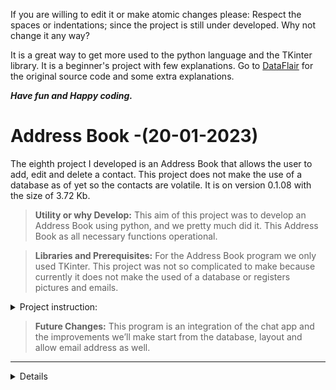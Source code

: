 If you are willing to edit it or make atomic changes please:
Respect the spaces or indentations; since the project is still under developed. Why not change it any way?

It is a great way to get more used to the python language and the TKinter library.
It is a beginner's project with few explanations. Go to [DataFlair](https://data-flair.training/blogs/alarm-clock-python/) for the original source code and some extra explanations.

***Have fun and Happy coding.***

# Address Book -(20-01-2023)

The eighth project I developed is an Address Book that allows the user to add, edit and delete a contact. This project does not make the use of a database as of yet so the contacts are volatile. It is on version 0.1.08 with the size of 3.72 Kb.

> **Utility or why Develop:** This aim of this project was to develop an Address Book using python, and we pretty much did it. This Address Book as all necessary functions operational.

> **Libraries and Prerequisites:** For the Address Book program we only used TKinter. This project was not so complicated to make because currently it does not make the used of a database or registers pictures and emails.


<details><summary>Project instruction:</summary>

  <p>
    
 ```
   """
    GIT: @drafonsopena
    + The objective is to create an Address Book using Python.
    | Group:
    +-+---------------- 1 ----------------
    | Prerequisites:
    | Install libraries (eg: pip3 install tk)
    | Basic Python skills
    | Use a virtual environment
    +---------------- 2 ----------------
    | Project File Structure:
    | Import all the needed libraries/modules
    | Create display window
    | Create labels, functions and buttons
    +---------------- 3 ----------------
    | All necessary libraries for the Address Book:
    | from tkinter import *
    +------------------------------------
  """
```  
  </p>
  
</details>


> **Future Changes:** This program is an integration of the chat app and the improvements we’ll make start from the database, layout and allow email address as well.

---


<details>
  
  **Picture 1: Address Book contact list display**
  
  ![addressBookOne](https://user-images.githubusercontent.com/72225601/216124927-fadbf336-f57b-4db2-b35a-de23177d767d.png)

**Picture 2: Address Book adding “Uncle Scrooge” to contact list**

![addressBookTwo](https://user-images.githubusercontent.com/72225601/216125207-fb76ed5e-ed98-475f-8683-d8fa7a0af128.png)


**Picture 3: Address Book deleting contacts from the list.**
![addressBookThree](https://user-images.githubusercontent.com/72225601/216125420-16ccbef1-1b83-49b2-8dab-a6e9ce89f7ea.png)
  
</details>

